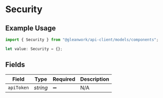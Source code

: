 # Security

## Example Usage

```typescript
import { Security } from "@gleanwork/api-client/models/components";

let value: Security = {};
```

## Fields

| Field              | Type               | Required           | Description        |
| ------------------ | ------------------ | ------------------ | ------------------ |
| `apiToken`         | *string*           | :heavy_minus_sign: | N/A                |